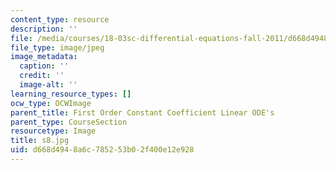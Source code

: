 ```yaml
---
content_type: resource
description: ''
file: /media/courses/18-03sc-differential-equations-fall-2011/d668d4948a6c785253b02f400e12e928_s8.jpg
file_type: image/jpeg
image_metadata:
  caption: ''
  credit: ''
  image-alt: ''
learning_resource_types: []
ocw_type: OCWImage
parent_title: First Order Constant Coefficient Linear ODE's
parent_type: CourseSection
resourcetype: Image
title: s8.jpg
uid: d668d494-8a6c-7852-53b0-2f400e12e928
---
```

